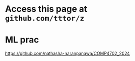 # Access this page at `github.com/tttor/z`

# ML prac
https://github.com/nathasha-naranpanawa/COMP4702_2024
